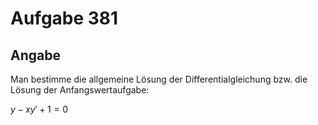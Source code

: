 # Aufgabe 381
## Angabe

Man bestimme die allgemeine Lösung der Differentialgleichung bzw. die Lösung
der Anfangswertaufgabe:

$y-xy'+1=0$